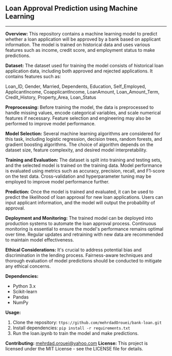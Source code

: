 ## Loan Approval Prediction using Machine Learning
____________________________________________________


**Overview:**
This repository contains a machine learning model to predict whether a loan application will be approved by a bank based on applicant information. The model is trained on historical data and uses various features such as income, credit score, and employment status to make predictions.

**Dataset:**
The dataset used for training the model consists of historical loan application data, including both approved and rejected applications. It contains features such as:

Loan_ID,
Gender,
Married,
Dependents,
Education,
Self_Employed,
ApplicantIncome,
CoapplicantIncome,
LoanAmount,
Loan_Amount_Term,
Credit_History,
Property_Area,
Loan_Status


**Preprocessing:**
Before training the model, the data is preprocessed to handle missing values, encode categorical variables, and scale numerical features if necessary. Feature selection and engineering may also be performed to improve model performance.

**Model Selection:**
Several machine learning algorithms are considered for this task, including logistic regression, decision trees, random forests, and gradient boosting algorithms. The choice of algorithm depends on the dataset size, feature complexity, and desired model interpretability.

**Training and Evaluation:**
The dataset is split into training and testing sets, and the selected model is trained on the training data. Model performance is evaluated using metrics such as accuracy, precision, recall, and F1-score on the test data. Cross-validation and hyperparameter tuning may be employed to improve model performance further.

**Prediction:**
Once the model is trained and evaluated, it can be used to predict the likelihood of loan approval for new loan applications. Users can input applicant information, and the model will output the probability of approval.

**Deployment and Monitoring:**
The trained model can be deployed into production systems to automate the loan approval process. Continuous monitoring is essential to ensure the model's performance remains optimal over time. Regular updates and retraining with new data are recommended to maintain model effectiveness.

**Ethical Considerations:**
It's crucial to address potential bias and discrimination in the lending process. Fairness-aware techniques and thorough evaluation of model predictions should be conducted to mitigate any ethical concerns.

**Dependencies:**
- Python 3.x
- Scikit-learn
- Pandas
- NumPy

**Usage:**
1. Clone the repository: `ttps://github.com/mehrdadOrouei/bank-loan.git`
2. Install dependencies: `pip install -r requirements.txt`
3. Run the loan.ipynb to train the model and make predictions.

**Contributing:**
mehrdad.orouei@yahoo.com
**License:**
This project is licensed under the MIT License - see the LICENSE file for details.
